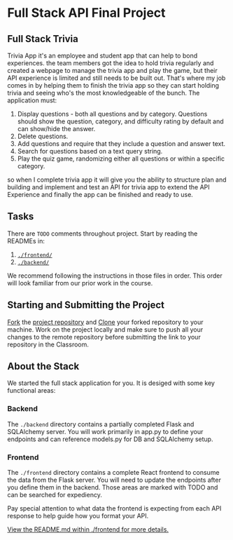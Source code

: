 # Full Stack API Final Project

## Full Stack Trivia

Trivia App it's an employee and student app that can help to bond experiences.
the team members got the idea to hold trivia regularly and created a webpage to manage the trivia app and play the game, but their API experience is limited and still needs to be built out. That's where my job comes in by helping them to finish the trivia app so they can start holding trivia and seeing who's the most knowledgeable of the bunch. The application must:  

1) Display questions - both all questions and by category. Questions should show the question, category, and difficulty rating by          default and can show/hide the answer. 
2) Delete questions. 
3) Add questions and require that they include a question and answer text. 
4) Search for questions based on a text query string. 
5) Play the quiz game, randomizing either all questions or within a specific category.

so when I complete trivia app it will give you the ability to structure plan and building and implement and test an API for trivia app to extend the API Experience and finally the app can be finished and ready to use.

## Tasks

There are `TODO` comments throughout project. Start by reading the READMEs in:

1. [`./frontend/`](./frontend/README.md)
2. [`./backend/`](./backend/README.md)

We recommend following the instructions in those files in order. This order will look familiar from our prior work in the course.

## Starting and Submitting the Project

[Fork](https://help.github.com/en/articles/fork-a-repo) the [project repository]() and [Clone](https://help.github.com/en/articles/cloning-a-repository) your forked repository to your machine. Work on the project locally and make sure to push all your changes to the remote repository before submitting the link to your repository in the Classroom. 

## About the Stack

We started the full stack application for you. It is desiged with some key functional areas:

### Backend

The `./backend` directory contains a partially completed Flask and SQLAlchemy server. You will work primarily in app.py to define your endpoints and can reference models.py for DB and SQLAlchemy setup. 

### Frontend

The `./frontend` directory contains a complete React frontend to consume the data from the Flask server. You will need to update the endpoints after you define them in the backend. Those areas are marked with TODO and can be searched for expediency. 

Pay special attention to what data the frontend is expecting from each API response to help guide how you format your API. 

[View the README.md within ./frontend for more details.](./frontend/README.md)
